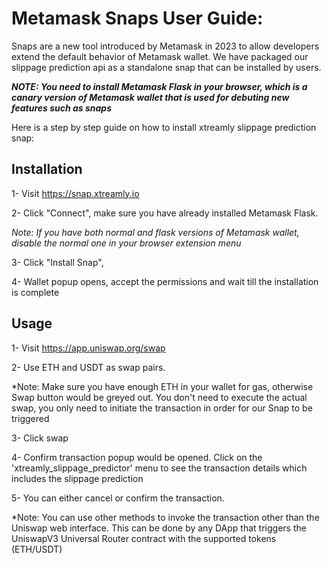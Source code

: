 # Metamask Snaps User Guide:

Snaps are a new tool introduced by Metamask in 2023 to allow developers extend the default behavior of Metamask wallet. We have packaged our slippage prediction api as a standalone snap that can be installed by users. 

***NOTE: You need to install Metamask Flask in your browser, which is a canary version of Metamask wallet that is used for debuting new features such as snaps***

Here is a step by step guide on how to install xtreamly slippage prediction snap:

## Installation

1- Visit https://snap.xtreamly.io

2- Click "Connect", make sure you have already installed Metamask Flask. 

*Note: If you have both normal and flask versions of Metamask wallet, disable the normal one in your browser extension menu*

3- Click "Install Snap", 

4- Wallet popup opens, accept the permissions and wait till the installation is complete

## Usage

1- Visit https://app.uniswap.org/swap

2- Use ETH and USDT as swap pairs. 

*Note: Make sure you have enough ETH in your wallet for gas, otherwise Swap button would be greyed out. You don't need to execute the actual swap, you only need to initiate the transaction in order for our Snap to be triggered

3- Click swap

4- Confirm transaction popup would be opened. Click on the 'xtreamly_slippage_predictor' menu to see the transaction details which includes the slippage prediction

5- You can either cancel or confirm the transaction.

*Note: You can use other methods to invoke the transaction other than the Uniswap web interface. This can be done by any DApp that triggers the UniswapV3 Universal Router contract with the supported tokens (ETH/USDT)
